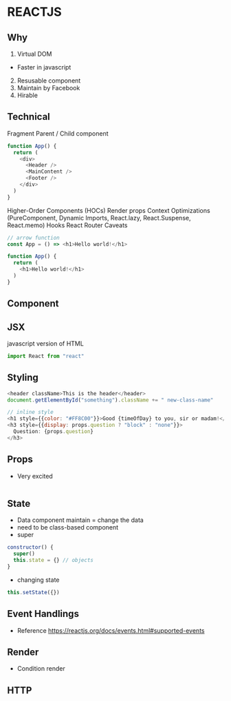 # REACTJS

## Why
1. Virtual DOM 
- Faster in javascript
2. Resusable component
3. Maintain by Facebook
4. Hirable

## Technical
Fragment
Parent / Child component
```js
function App() {
  return (
    <div>
      <Header />
      <MainContent />
      <Footer />
    </div>
  )
}
```
Higher-Order Components (HOCs)
Render props
Context
Optimizations (PureComponent, Dynamic Imports, React.lazy, React.Suspense, React.memo)
Hooks
React Router
Caveats
```js
// arrow function
const App = () => <h1>Hello world!</h1>

function App() {
  return (
    <h1>Hello world!</h1>
  )
}
```

## Component

## JSX
javascript version of HTML
```js
import React from "react"
```

## Styling
```js
<header className>This is the header</header>
document.getElementById("something").className += " new-class-name"

// inline style
<h1 style={{color: "#FF8C00"}}>Good {timeOfDay} to you, sir or madam!</h1>
<h3 style={{display: props.question ? "block" : "none"}}>
  Question: {props.question}
</h3>
```

## Props
- Very excited
```
```

## State
- Data component maintain = change the data
- need to be class-based component
- super
```js
constructor() {
  super()
  this.state = {} // objects
}
```
- changing state
```js
this.setState({})
```

## Event Handlings
- Reference https://reactjs.org/docs/events.html#supported-events

## Render
- Condition render


## HTTP


